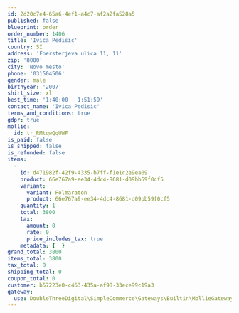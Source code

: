 ```yaml
---
id: 2d20c7e4-65a6-4ef1-a4c7-af2a2fa528a5
published: false
blueprint: order
order_number: 1406
title: 'Ivica Pedisic'
country: SI
address: 'Foersterjeva ulica 11, 11'
zip: '8000'
city: 'Novo mesto'
phone: '031504506'
gender: male
birthyear: '2007'
shirt_size: xl
best_time: '1:40:00 - 1:51:59'
contact_name: 'Ivica Pedisic'
terms_and_conditions: true
gdpr: true
mollie:
  id: tr_RMtqwQqUWF
is_paid: false
is_shipped: false
is_refunded: false
items:
  -
    id: d471982f-42f9-4335-b7ff-f1e1c2e9ea09
    product: 66e767a9-ee34-4dc4-8681-d09bb59f0cf5
    variant:
      variant: Polmaraton
      product: 66e767a9-ee34-4dc4-8681-d09bb59f0cf5
    quantity: 1
    total: 3800
    tax:
      amount: 0
      rate: 0
      price_includes_tax: true
    metadata: {  }
grand_total: 3800
items_total: 3800
tax_total: 0
shipping_total: 0
coupon_total: 0
customer: b57223e0-c463-435a-af98-33ece99c19a3
gateway:
  use: DoubleThreeDigital\SimpleCommerce\Gateways\Builtin\MollieGateway
---
```

